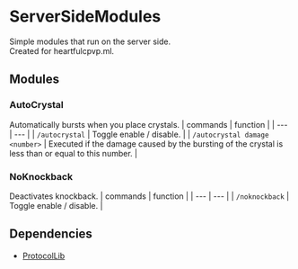 # ServerSideModules
Simple modules that run on the server side.\
Created for heartfulcpvp.ml.

## Modules
### AutoCrystal
Automatically bursts when you place crystals.
| commands | function |
| --- | --- |
| `/autocrystal` | Toggle enable / disable. |
| `/autocrystal damage <number>` | Executed if the damage caused by the bursting of the crystal is less than or equal to this number. | 
  
### NoKnockback
Deactivates knockback.
| commands | function |
| --- | --- |
| `/noknockback` | Toggle enable / disable. |

## Dependencies
- [ProtocolLib](https://github.com/dmulloy2/ProtocolLib)
  
